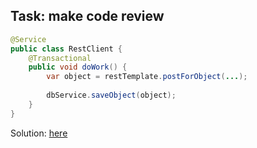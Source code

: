 ## Task: make code review

```java
@Service
public class RestClient {
    @Transactional
    public void doWork() {
        var object = restTemplate.postForObject(...);
        
        dbService.saveObject(object);
    }
}
```
Solution: [here](./task_solution.md)